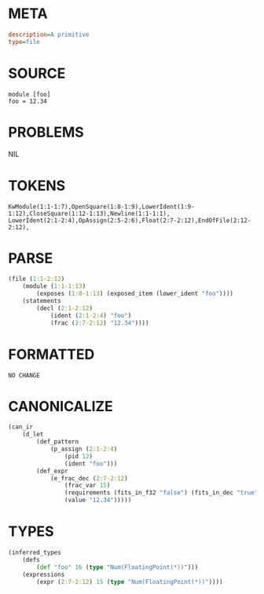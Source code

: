 # META
~~~ini
description=A primitive
type=file
~~~
# SOURCE
~~~roc
module [foo]
foo = 12.34
~~~
# PROBLEMS
NIL
# TOKENS
~~~zig
KwModule(1:1-1:7),OpenSquare(1:8-1:9),LowerIdent(1:9-1:12),CloseSquare(1:12-1:13),Newline(1:1-1:1),
LowerIdent(2:1-2:4),OpAssign(2:5-2:6),Float(2:7-2:12),EndOfFile(2:12-2:12),
~~~
# PARSE
~~~clojure
(file (1:1-2:12)
	(module (1:1-1:13)
		(exposes (1:8-1:13) (exposed_item (lower_ident "foo"))))
	(statements
		(decl (2:1-2:12)
			(ident (2:1-2:4) "foo")
			(frac (2:7-2:12) "12.34"))))
~~~
# FORMATTED
~~~roc
NO CHANGE
~~~
# CANONICALIZE
~~~clojure
(can_ir
	(d_let
		(def_pattern
			(p_assign (2:1-2:4)
				(pid 12)
				(ident "foo")))
		(def_expr
			(e_frac_dec (2:7-2:12)
				(frac_var 15)
				(requirements (fits_in_f32 "false") (fits_in_dec "true"))
				(value "12.34")))))
~~~
# TYPES
~~~clojure
(inferred_types
	(defs
		(def "foo" 16 (type "Num(FloatingPoint(*))")))
	(expressions
		(expr (2:7-2:12) 15 (type "Num(FloatingPoint(*))"))))
~~~